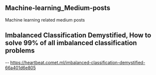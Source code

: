 ##  Machine-learning_Medium-posts
Machine learning related medium posts

##  Imbalanced Classification Demystified, How to solve 99% of all imbalanced classification problems
--  https://heartbeat.comet.ml/imbalanced-classification-demystified-66a401d6e805
